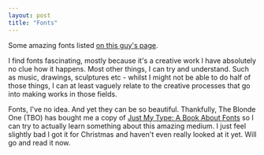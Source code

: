 ```yaml
---
layout: post
title: "Fonts"
---
```

Some amazing fonts listed [on this guy's page][1].

I find fonts fascinating, mostly because it's a creative work I have
absolutely no clue how it happens. Most other things, I can try and
understand. Such as music, drawings, sculptures etc - whilst I might not be
able to do half of those things, I can at least vaguely relate to the creative
processes that go into making works in those fields.

Fonts, I've no idea. And yet they can be so beautiful. Thankfully, The Blonde
One (TBO) has bought me a copy of [Just My Type: A Book About Fonts][2] so I
can try to actually learn something about this amazing medium. I just feel
slightly bad I got it for Christmas and haven't even really looked at it yet.
Will go and read it now.

   [1]: http://levien.com/type/myfonts/

   [2]: http://www.amazon.co.uk/Just-My-Type-About-Fonts/dp/1846683017/ref=sr_1_1?ie=UTF8&qid=1306537554&sr=8-1
